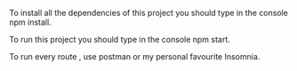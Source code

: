 To install all the dependencies of this project you should type in the console npm install.

To run this project you should type in the console npm start.

To run every route , use postman or my personal favourite Insomnia.